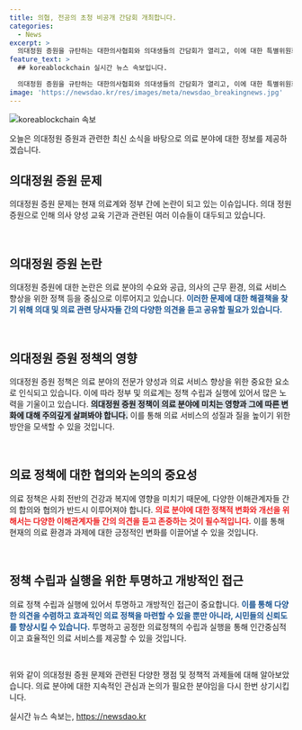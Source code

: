 ```yaml
---
title: 의협, 전공의 초청 비공개 간담회 개최합니다.
categories:
  - News
excerpt: >
  의대정원 증원을 규탄하는 대한의사협회와 의대생들의 간담회가 열리고, 이에 대한 특별위원회 회의가 예정되어 있다. 의료계와 정부 간의 논란이 커지는 가운데, 휴진 등의 민원이 쇄도할 전망이다. (150자)
feature_text: >
  ## koreablockchain 실시간 뉴스 속보입니다.

  의대정원 증원을 규탄하는 대한의사협회와 의대생들의 간담회가 열리고, 이에 대한 특별위원회 회의가 예정되어 있다. 의료계와 정부 간의 논란이 커지는 가운데, 휴진 등의 민원이 쇄도할 전망이다. (150자)
image: 'https://newsdao.kr/res/images/meta/newsdao_breakingnews.jpg'
---
```


<p><img src="https://newsdao.kr/res/images/meta/newsdao_breakingnews.jpg" alt="koreablockchain 속보" /></p>

<p>오늘은 의대정원 증원과 관련한 최신 소식을 바탕으로 의료 분야에 대한 정보를 제공하겠습니다.</p>

<h2 data-ke-size="size26">의대정원 증원 문제</h2>

<p>의대정원 증원 문제는 현재 의료계와 정부 간에 논란이 되고 있는 이슈입니다. 의대 정원 증원으로 인해 의사 양성 교육 기관과 관련된 여러 이슈들이 대두되고 있습니다.</p>

<p data-ke-size="size16">&nbsp;</p>

<h2 data-ke-size="size24">의대정원 증원 논란</h2>

<p>의대정원 증원에 대한 논란은 의료 분야의 수요와 공급, 의사의 근무 환경, 의료 서비스 향상을 위한 정책 등을 중심으로 이루어지고 있습니다. <b><span style="color: #1a5490;">이러한 문제에 대한 해결책을 찾기 위해 의대 및 의료 관련 당사자들 간의 다양한 의견을 듣고 공유할 필요가 있습니다.</span></b></p>

<p data-ke-size="size16">&nbsp;</p>

<h2 data-ke-size="size24">의대정원 증원 정책의 영향</h2>

<p>의대정원 증원 정책은 의료 분야의 전문가 양성과 의료 서비스 향상을 위한 중요한 요소로 인식되고 있습니다. 이에 따라 정부 및 의료계는 정책 수립과 실행에 있어서 많은 노력을 기울이고 있습니다. <b><span style="background-color: #21538527;">의대정원 증원 정책이 의료 분야에 미치는 영향과 그에 따른 변화에 대해 주의깊게 살펴봐야 합니다.</span></b> 이를 통해 의료 서비스의 성질과 질을 높이기 위한 방안을 모색할 수 있을 것입니다.</p>

<p data-ke-size="size16">&nbsp;</p>

<h2 data-ke-size="size24">의료 정책에 대한 협의와 논의의 중요성</h2>

<p>의료 정책은 사회 전반의 건강과 복지에 영향을 미치기 때문에, 다양한 이해관계자들 간의 합의와 협의가 반드시 이루어져야 합니다. <b><span style="color: #ee2323;">의료 분야에 대한 정책적 변화와 개선을 위해서는 다양한 이해관계자들 간의 의견을 듣고 존중하는 것이 필수적입니다.</span></b> 이를 통해 현재의 의료 환경과 과제에 대한 긍정적인 변화를 이끌어낼 수 있을 것입니다.</p>

<p data-ke-size="size16">&nbsp;</p>

<h2 data-ke-size="size24">정책 수립과 실행을 위한 투명하고 개방적인 접근</h2>

<p>의료 정책 수립과 실행에 있어서 투명하고 개방적인 접근이 중요합니다. <b><span style="color: #1a5490;">이를 통해 다양한 의견을 수렴하고 효과적인 의료 정책을 마련할 수 있을 뿐만 아니라, 시민들의 신뢰도를 향상시킬 수 있습니다.</span></b> 투명하고 공정한 의료정책의 수립과 실행을 통해 인간중심적이고 효율적인 의료 서비스를 제공할 수 있을 것입니다. </p>

<p data-ke-size="size16">&nbsp;</p>

<p>위와 같이 의대정원 증원 문제와 관련된 다양한 쟁점 및 정책적 과제들에 대해 알아보았습니다. 의료 분야에 대한 지속적인 관심과 논의가 필요한 분야임을 다시 한번 상기시킵니다.</p>
실시간 뉴스 속보는, <a href="https://newsdao.kr" rel="dofollow">https://newsdao.kr</a>


